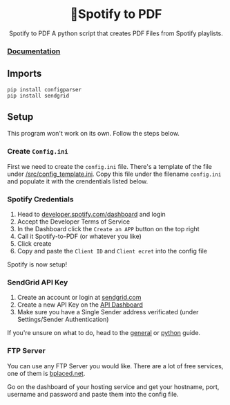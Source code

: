 <div align=center>
  <h1>🎉Spotify to PDF</h1>Spotify to PDF
  A python script that creates PDF Files from Spotify playlists.
</div>

### [Documentation](https://github.com/baltermia/spotify-to-pdf/tree/main/docs#documentation)

## Imports
```
pip install configparser
pip install sendgrid
```

## Setup

This program won't work on its own. Follow the steps below.

### Create `Config.ini`

First we need to create the `config.ini` file. There's a template of the file under [/src/config_template.ini](https://github.com/baltermia/spotify-to-pdf/blob/main/src/config_template.ini). Copy this file under the filename `config.ini` and populate it with the crendentials listed below.

### Spotify Credentials

1. Head to [developer.spotify.com/dashboard](https://developer.spotify.com/dashboard/) and login
2. Accept the Developer Terms of Service
3. In the Dashboard click the `Create an APP` button on the top right
4. Call it Spotify-to-PDF (or whatever you like)
5. Click create
6. Copy and paste the `Client ID` and `Client ecret` into the config file

Spotify is now setup!


### SendGrid API Key

1. Create an account or login at [sendgrid.com](https://sendgrid.com())
2. Create a new API Key on the [API Dashboard](https://app.sendgrid.com/settings/api_keys)
3. Make sure you have a Single Sender address verificated (under Settings/Sender Authentication)

If you're unsure on what to do, head to the [general](https://app.sendgrid.com/guide) or [python](https://app.sendgrid.com/guide/integrate/langs/python) guide.

### FTP Server

You can use any FTP Server you would like. There are a lot of free services, one of them is [bplaced.net](https://www.bplaced.net/). 

Go on the dashboard of your hosting service and get your hostname, port, username and password and paste them into the config file.
